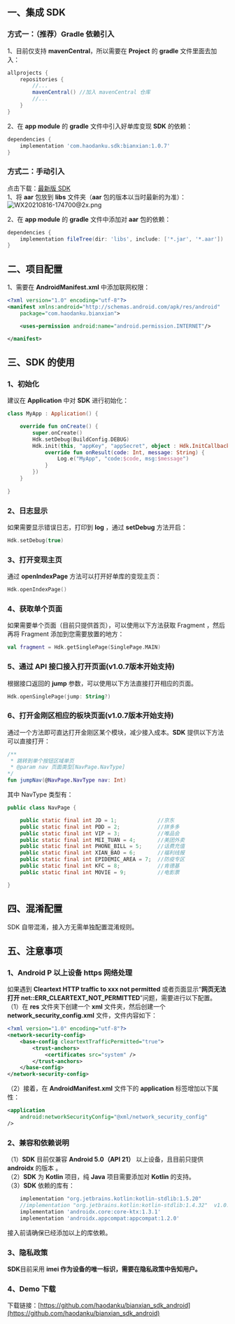 ## 一、集成 SDK  
### 方式一：（推荐）Gradle 依赖引入  
1、目前仅支持 **mavenCentral**，所以需要在 **Project** 的 **gradle** 文件里面去加入：   
```groovy
allprojects {
    repositories {
		//...
        mavenCentral() //加入 mavenCentral 仓库
        //...
    }
}
```

2、在 **app module** 的 **gradle** 文件中引入好单库变现 **SDK** 的依赖：   
```groovy
dependencies {
    implementation 'com.haodanku.sdk:bianxian:1.0.7'
}
```

### 方式二：手动引入   
点击下载：[最新版 SDK](https://bianxian.haodanku.com/index/download)  
1、将 **aar** 包放到 **libs** 文件夹（**aar** 包的版本以当时最新的为准）：  
![WX20210816-174700@2x.png](https://cdn.nlark.com/yuque/0/2021/png/626389/1629107246517-ecf76d8c-9531-4e40-a599-16f871f19b2d.png#clientId=u82877699-3348-4&from=paste&height=129&id=uedeed90d&margin=%5Bobject%20Object%5D&name=WX20210816-174700%402x.png&originHeight=258&originWidth=688&originalType=binary&ratio=1&size=20059&status=done&style=none&taskId=u4463396a-057c-4675-90b8-b37ea291b1b&width=344)  

2、在 **app module** 的 **gradle** 文件中添加对 **aar** 包的依赖：  

```groovy
dependencies {
    implementation fileTree(dir: 'libs', include: ['*.jar', '*.aar'])
}
```

## 二、项目配置
1、需要在 **AndroidManifest.xml** 中添加联网权限：  

```xml
<?xml version="1.0" encoding="utf-8"?>
<manifest xmlns:android="http://schemas.android.com/apk/res/android"
    package="com.haodanku.bianxian">

    <uses-permission android:name="android.permission.INTERNET"/>

</manifest>
```

## 三、SDK 的使用
### 1、初始化
建议在 **Application** 中对 **SDK** 进行初始化：   

```kotlin
class MyApp : Application() {

    override fun onCreate() {
        super.onCreate()
        Hdk.setDebug(BuildConfig.DEBUG)
        Hdk.init(this, "appKey", "appSecret", object : Hdk.InitCallback {
            override fun onResult(code: Int, message: String) {
                Log.e("MyApp", "code:$code, msg:$message")
            }
        })
    }
    
}
```

### 2、日志显示   
如果需要显示错误日志，打印到 **log** ，通过 **setDebug** 方法开启：   

```kotlin
Hdk.setDebug(true)
```

### 3、打开变现主页  
通过 **openIndexPage** 方法可以打开好单库的变现主页：   

```kotlin
Hdk.openIndexPage()
```

### 4、获取单个页面
如果需要单个页面（目前只提供首页），可以使用以下方法获取 Fragment ，然后再将 Fragment 添加到您需要放置的地方：  

```kotlin
val fragment = Hdk.getSinglePage(SinglePage.MAIN)
```

### 5、通过 API 接口接入打开页面(v1.0.7版本开始支持)
根据接口返回的 **jump** 参数，可以使用以下方法直接打开相应的页面。

```kotlin
Hdk.openSinglePage(jump: String?)
```

### 6、打开金刚区相应的板块页面(v1.0.7版本开始支持)
通过一个方法即可直达打开金刚区某个模块，减少接入成本。**SDK** 提供以下方法可以直接打开：

```kotlin
/**
 * 跳转到单个按钮区域单页
 * @param nav 页面类型[NavPage.NavType]
*/
fun jumpNav(@NavPage.NavType nav: Int)
```

其中 NavType 类型有：
```java
public class NavPage {

    public static final int JD = 1;      		//京东
    public static final int PDD = 2;			//拼多多
    public static final int VIP = 3;			//唯品会
    public static final int MEI_TUAN = 4;		//美团外卖
    public static final int PHONE_BILL = 5;		//话费充值
    public static final int XIAN_BAO = 6;		//福利线报
    public static final int EPIDEMIC_AREA = 7;	//防疫专区
    public static final int KFC = 8;			//肯德基
    public static final int MOVIE = 9;			//电影票

}
```

## 四、混淆配置
SDK 自带混淆，接入方无需单独配置混淆规则。    

## 五、注意事项
### 1、Android P 以上设备 https 网络处理  
如果遇到 **Cleartext HTTP traffic to xxx not permitted** 或者页面显示“**网页无法打开 net::ERR_CLEARTEXT_NOT_PERMITTED**”问题，需要进行以下配置。    
（1）在 **res** 文件夹下创建一个 **xml** 文件夹，然后创建一个 **network_security_config.xml** 文件，文件内容如下：    
```xml
<?xml version="1.0" encoding="utf-8"?>
<network-security-config>
    <base-config cleartextTrafficPermitted="true">
        <trust-anchors>
            <certificates src="system" />
        </trust-anchors>
    </base-config>
</network-security-config>
```

（2）接着，在 **AndroidManifest.xml** 文件下的 **application** 标签增加以下属性：    
```xml
<application
	android:networkSecurityConfig="@xml/network_security_config"
/>
```

### 2、兼容和依赖说明
（1）**SDK** 目前仅兼容 **Android 5.0（API 21）** 以上设备，且目前只提供 **androidx** 的版本 。    
（2）**SDK** 为 **Kotlin** 项目，纯 **Java** 项目需要添加对 **Kotlin** 的支持。   
（3）**SDK** 依赖的库有：   
```groovy
    implementation "org.jetbrains.kotlin:kotlin-stdlib:1.5.20"
    //implementation "org.jetbrains.kotlin:kotlin-stdlib:1.4.32"  v1.0.7 版本后降级为 1.4.32
    implementation 'androidx.core:core-ktx:1.3.1'
    implementation 'androidx.appcompat:appcompat:1.2.0'
```
接入前请确保已经添加以上的库依赖。   

### 3、隐私政策
**SDK**目前采用 **imei **作为设备的唯一标识**，**需要在隐私政策中**告知用户。**

### 4、Demo 下载
下载链接：[https://github.com/haodanku/bianxian_sdk_android](https://github.com/haodanku/bianxian_sdk_android)

